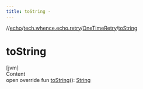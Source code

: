 ```yaml
---
title: toString -
---
```

//[echo](../../index.md)/[tech.whence.echo.retry](../index.md)/[OneTimeRetry](index.md)/[toString](to-string.md)



# toString  
[jvm]  
Content  
open override fun [toString](to-string.md)(): [String](https://kotlinlang.org/api/latest/jvm/stdlib/kotlin/-string/index.html)  



